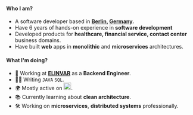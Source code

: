 #### Who I am?
- A software developer based in **[Berlin](https://en.wikipedia.org/wiki/Berlin), [Germany](https://en.wikipedia.org/wiki/Germany).** 
- Have 6 years of hands-on experience in **software development**
- Developed products for **healthcare, financial service, contact center** business domains.
- Have built **web** apps in **monolithic** and **microservices** architectures.

#### What I'm doing?
- 🏢 Working at **[ELINVAR](https://elinvar.de/)** as a **Backend Engineer**.
- 👨‍💻 Writing `JAVA` `SQL`.
- 🌍 Mostly active on <a href="https://www.linkedin.com/in/ronokdev"><img src="https://cdn-icons-png.flaticon.com/512/174/174857.png" height=20></a>.
- 📚 Currently learning about **clean architecture**.
- 🛠️ Working on **microservices**, **distributed systems** professionally.
